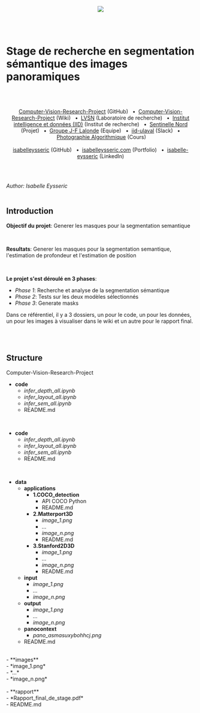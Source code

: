 <p align="center">
  <img src="http://vision.gel.ulaval.ca/skin/fr/images/interface/logo_lvsn.gif" />
</p>
<br/>
<br/>


# Stage de recherche en segmentation sémantique des images panoramiques
<br/>
<br/>


<p align='center'>
  <a href="https://github.com/isabelleysseric/Computer-Vision-Research-Project">Computer-Vision-Research-Project</a> (GitHub)
  &nbsp; • &nbsp;<a href="https://github.com/isabelleysseric/Computer-Vision-Research-Project/wiki">Computer-Vision-Research-Project</a> (Wiki)
  &nbsp; • &nbsp;<a href="http://vision.gel.ulaval.ca/fr/about/index.php">LVSN</a> (Laboratoire de recherche)
  &nbsp; • &nbsp;<a href="https://iid.ulaval.ca/">Institut intelligence et données (IID)</a> (Institut de recherche)
  &nbsp; • &nbsp;<a href="https://sentinellenord.ulaval.ca/projets-de-recherche/design-biophilique-dans-larctique-co-creation-communautaire">Sentinelle Nord</a> (Projet)
  &nbsp; • &nbsp;<a href="http://vision.gel.ulaval.ca/~jflalonde/students/">Groupe J-F Lalonde</a> (Equipe)
  &nbsp; • &nbsp;<a href="https://iid-ulaval.slack.com/archives/C0141TJKPH7">iid-ulaval</a> (Slack)
  &nbsp; • &nbsp;<a href="http://wcours.gel.ulaval.ca/GIF4105/index.html">Photographie Algorithmique</a> (Cours)<br/><br/>
  <a href="https://github.com/isabelleysseric">isabelleysseric</a> (GitHub)
  &nbsp; • &nbsp;<a href="https://isabelleysseric.com/">isabelleysseric.com</a> (Portfolio)
  &nbsp; • &nbsp;<a href="https://www.linkedin.com/in/isabelle-eysseric/">isabelle-eysseric</a> (LinkedIn)<br/>
</p>
<br/>
<br/>


*Author: Isabelle Eysseric*
<br/>
<br/>


## Introduction

**Objectif du projet**: Generer les masques pour la segmentation semantique

<br/>
  
**Resultats**: Generer les masques pour la segmentation semantique, l'estimation de profondeur et l'estimation de position

<br/>

**Le projet s'est déroulé en 3 phases**:  

* *Phase 1*: Recherche et analyse de la segmentation sémantique
* *Phase 2*: Tests sur les deux modèles sélectionnés
* *Phase 3*: Generate masks
  
Dans ce référentiel, il y a 3 dossiers, un pour le code, un pour les données, un pour les images à visualiser dans le wiki et un autre pour le rapport final.
  
<br/>
<br/>
  
## Structure
  
Computer-Vision-Research-Project  

- **code**<br/>  
  - *infer_depth_all.ipynb*<br/>  
  - *infer_layout_all.ipynb*<br/>  
  - *infer_sem_all.ipynb*<br/>  
  - README.md<br/>  
<br/>

- **code**<br/>  
  - *infer_depth_all.ipynb*<br/>  
  - *infer_layout_all.ipynb*<br/>  
  - *infer_sem_all.ipynb*<br/>  
  - README.md<br/>  
<br/>


- **data**<br/>  
  - **applications**<br/>
    - **1.COCO_detection**<br/>  
      - API COCO Python<br/>  
      - README.md<br/>  
    - **2.Matterport3D**<br/>   
      - *image_1.png*<br/>  
      - *...*<br/>    
      - *image_n.png*<br/>  
      - README.md<br/>  
    - **3.Stanford2D3D**<br/>
      - *image_1.png*<br/>
      - *...*<br/>
      - *image_n.png*<br/>
      - README.md<br/>
  - **input**<br/>
    - *image_1.png*<br/>
    - *...*<br/>
    - *image_n.png*<br/>
  - **output**<br/>
    - *image_1.png*<br/>
    - *...*<br/>
    - *image_n.png*<br/>
  - **panocontext**<br/>
    - *pano_asmasuxybohhcj.png*<br/>
  - README.md<br/>
<br/>
- **images**<br/>
  - *image_1.png*<br/>
  - *...*<br/>
  - *image_n.png*<br/>
<br/>
- **rapport**<br/>
  - *Rapport_final_de_stage.pdf*<br/>
  - README.md<br/>
<br/>
<br/>
<br/>
  
